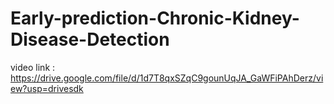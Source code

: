 # Early-prediction-Chronic-Kidney-Disease-Detection
video link : https://drive.google.com/file/d/1d7T8qxSZqC9gounUqJA_GaWFiPAhDerz/view?usp=drivesdk


